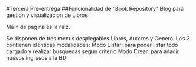 #Tercera Pre-entrega
##Funcionalidad de "Book Repository"
Blog para gestion y visualizacion de Libros

Main de pagina es la raiz.

Se disponen de tres menus desplegables Libros, Autores y Genero.
Los 3 contienen identicas modalidades:
Modo Listar: para poder listar todo cargado y realizar busquedas segun criterio
Modo Crear: para añadir nuevos ingresos a la BD

